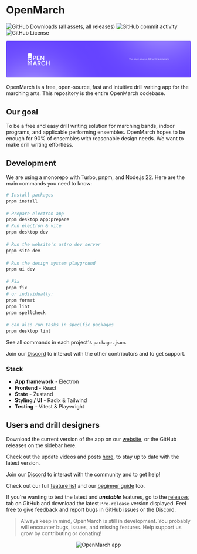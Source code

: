 # OpenMarch

![GitHub Downloads (all assets, all releases)](https://img.shields.io/github/downloads/OpenMarch/OpenMarch/total)
![GitHub commit activity](https://img.shields.io/github/commit-activity/m/OpenMarch/OpenMarch)
![GitHub License](https://img.shields.io/github/license/OpenMarch/OpenMarch)

![Banner](/.github/assets/githubbanner.png)

OpenMarch is a free, open-source, fast and intuitive drill writing app for the marching arts. This repository is the entire OpenMarch codebase.

## Our goal

To be a free and easy drill writing solution for marching bands, indoor programs, and applicable performing ensembles. OpenMarch hopes to be enough for 90% of ensembles with reasonable design needs. We want to make drill writing effortless.

## Development

We are using a monorepo with Turbo, pnpm, and Node.js 22. Here are the main commands you need to know:

```bash
# Install packages
pnpm install

# Prepare electron app
pnpm desktop app:prepare
# Run electron & vite
pnpm desktop dev

# Run the website's astro dev server
pnpm site dev

# Run the design system playground
pnpm ui dev

# Fix
pnpm fix
# or individually:
pnpm format
pnpm lint
pnpm spellcheck

# can also run tasks in specific packages
pnpm desktop lint
```

See all commands in each project's `package.json`.

Join our [Discord](https://discord.gg/eTsQ98uZzq) to interact with the other contributors and to get support.

### Stack

- **App framework** - Electron
- **Frontend** - React
- **State** - Zustand
- **Styling / UI** - Radix & Tailwind
- **Testing** - Vitest & Playwright

## Users and drill designers

Download the current version of the app on our [website](https://openmarch.com/download/), or the GitHub releases on the sidebar here.

Check out the update videos and posts [here](https://openmarch.com/blog/), to stay up to date with the latest version.

Join our [Discord](https://discord.gg/eTsQ98uZzq) to interact with the community and to get help!

Check out our full [feature list](https://openmarch.com/about/features/) and our [beginner guide](https://openmarch.com/guides/getting-started/) too.

If you're wanting to test the latest and **_unstable_** features, go to the [releases](https://github.com/OpenMarch/OpenMarch/releases) tab on GitHub and download the latest `Pre-release` version displayed. Feel free to give feedback and report bugs in GitHub issues or the Discord.

> Always keep in mind, OpenMarch is still in development. You probably will encounter bugs, issues, and missing features. Help support us grow by contributing or donating!

<div align="center"><img width="700" src="https://github.com/user-attachments/assets/7a744b9e-a3ea-4bb1-a120-6067288c2280" alt="OpenMarch app" /></div>
